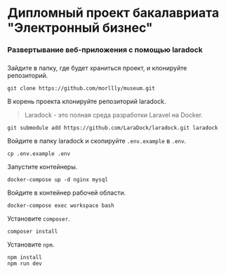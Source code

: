 # Дипломный проект бакалавриата "Электронный бизнес"

### Развертывание веб-приложения с помощью laradock
###
Зайдите в папку, где будет храниться проект, и клонируйте репозиторий.
```
git clone https://github.com/morllly/museum.git
```
В корень проекта клонируйте репозиторий laradock.
>Laradock - это полная среда разработки Laravel на Docker.
```
git submodule add https://github.com/LaraDock/laradock.git laradock
```
Войдите в папку laradock и скопируйте `.env.example` в `.env`.
```
cp .env.example .env
```
Запустите контейнеры.
```
docker-compose up -d nginx mysql
```
Войдите в контейнер рабочей области.
```
docker-compose exec workspace bash
```
Установите `composer`.
```
composer install
```
Установите `npm`.
```
npm install
npm run dev
```
